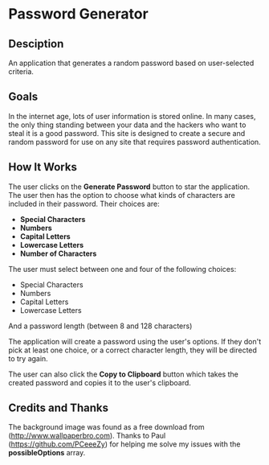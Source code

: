 # Password Generator

## Desciption

An application that generates a random password based on user-selected criteria.

## Goals

In the internet age, lots of user information is stored online. In many cases, the only thing standing between your data and the hackers who want to steal it is a good password. This site is designed to create a secure and random password for use on any site that requires password authentication. 

## How It Works

The user clicks on the **Generate Password** button to star the application. The user then has the option to choose what kinds of characters are included in their password. Their choices are:

* **Special Characters** 
* **Numbers** 
* **Capital Letters** 
* **Lowercase Letters** 
* **Number of Characters**

The user must select between one and four of the following choices:
* Special Characters
* Numbers
* Capital Letters
* Lowercase Letters

And a password length (between 8 and 128 characters)

The application will create a password using the user's options. If they don't pick at least one choice, or a correct character length, they will be directed to try again.

The user can also click the **Copy to Clipboard** button which takes the created password and copies it to the user's clipboard.

## Credits and Thanks

The background image was found as a free download from (http://www.wallpaperbro.com).
Thanks to Paul (https://github.com/PCeeeZy) for helping me solve my issues with the **possibleOptions** array.
